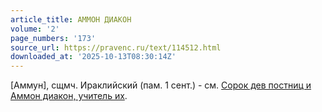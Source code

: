 ```yaml
---
article_title: АММОН ДИАКОН
volume: '2'
page_numbers: '173'
source_url: https://pravenc.ru/text/114512.html
downloaded_at: '2025-10-13T08:30:14Z'
---
```


[Аммун], сщмч. Ираклийский (пам. 1 сент.) - см. [Сорок дев постниц и Аммон диакон, учитель их](<https://pravenc.ru/text/ИРАКЛИЙСКИЕ МУЧЕНИЦЫ (40) И АММОН ДИАКОН.html>).
